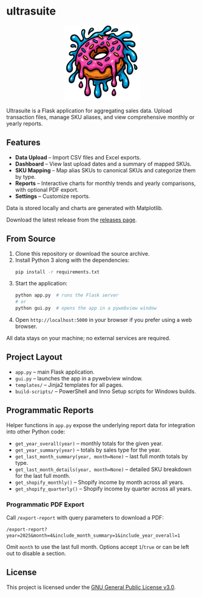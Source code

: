 # ultrasuite

<p align="center">
  <img src="static/ultrasuite-logo.png" alt="ultrasuite logo" width="200">
</p>

Ultrasuite is a Flask application for aggregating sales data. Upload transaction files, manage SKU aliases, and view comprehensive monthly or yearly reports.

## Features

- **Data Upload** – Import CSV files and Excel exports.
- **Dashboard** – View last upload dates and a summary of mapped SKUs.
- **SKU Mapping** – Map alias SKUs to canonical SKUs and categorize them by type.
- **Reports** – Interactive charts for monthly trends and yearly comparisons, with optional PDF export.
- **Settings** – Customize reports.

Data is stored locally and charts are generated with Matplotlib.

Download the latest release from the [releases page](https://github.com/alexknuckles/ultrasuite/releases).

## From Source

1. Clone this repository or download the source archive.
2. Install Python 3 along with the dependencies:
   ```bash
   pip install -r requirements.txt
   ```
3. Start the application:
   ```bash
   python app.py  # runs the Flask server
   # or
   python gui.py  # opens the app in a pywebview window
   ```
4. Open `http://localhost:5000` in your browser if you prefer using a web browser.

All data stays on your machine; no external services are required.

## Project Layout

- `app.py` – main Flask application.
- `gui.py` – launches the app in a pywebview window.
- `templates/` – Jinja2 templates for all pages.
- `build-scripts/` – PowerShell and Inno Setup scripts for Windows builds.

## Programmatic Reports

Helper functions in `app.py` expose the underlying report data for integration into other Python code:

- `get_year_overall(year)` – monthly totals for the given year.
- `get_year_summary(year)` – totals by sales type for the year.
- `get_last_month_summary(year, month=None)` – last full month totals by type.
- `get_last_month_details(year, month=None)` – detailed SKU breakdown for the last full month.
- `get_shopify_monthly()` – Shopify income by month across all years.
- `get_shopify_quarterly()` – Shopify income by quarter across all years.

### Programmatic PDF Export

Call `/export-report` with query parameters to download a PDF:

```
/export-report?year=2025&month=4&include_month_summary=1&include_year_overall=1
```

Omit `month` to use the last full month. Options accept `1`/`true` or can be left out to disable a section.

## License

This project is licensed under the [GNU General Public License v3.0](LICENSE).

